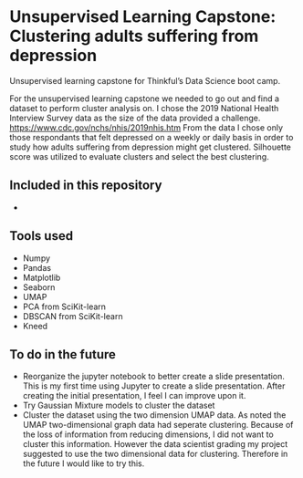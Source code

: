 # Unsupervised Learning Capstone: Clustering adults suffering from depression

Unsupervised learning capstone for Thinkful’s Data Science boot camp. 

For the unsupervised learning capstone we needed to go out and find a dataset to perform cluster analysis on.  I chose the 2019 National Health Interview Survey data as the size of the data provided a challenge.  https://www.cdc.gov/nchs/nhis/2019nhis.htm
From the data I chose only those respondants that felt depressed on a weekly or daily basis in order to study how adults suffering from depression might get clustered.
Silhouette score was utilized to evaluate clusters and select the best clustering.

## Included in this repository
* 

## Tools used
* Numpy
* Pandas
* Matplotlib
* Seaborn
* UMAP
* PCA from SciKit-learn
* DBSCAN from SciKit-learn
* Kneed

## To do in the future
* Reorganize the jupyter notebook to better create a slide presentation.  This is my first time using Jupyter to create a slide presentation. After creating the initial presentation, I feel I can improve upon it.
* Try Gaussian Mixture models to cluster the dataset
* Cluster the dataset using the two dimension UMAP data.  As noted the UMAP two-dimensional graph data had seperate clustering.  Because of the loss of information from reducing dimensions, I did not want to cluster this information.  However the data scientist grading my project suggested to use the two dimensional data for clustering.  Therefore in the future I would like to try this.
